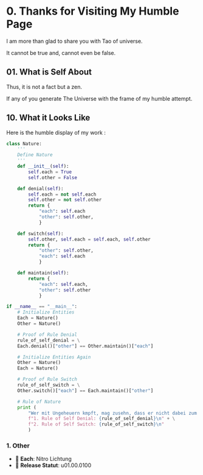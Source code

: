 # 0. Thanks for Visiting My Humble Page	
I am more than glad to share you with Tao of universe.	

It cannot be true and, cannot even be false.	

## 01. What is Self About	
Thus, it is not a fact but a zen.	

If any of you generate The Universe with the frame of my humble attempt.	

## 10. What it Looks Like
Here is the humble display of my work :	

```python
class Nature:
	'''
	Define Nature
	'''
	def __init__(self):
		self.each = True
		self.other = False

	def denial(self):
		self.each = not self.each
		self.other = not self.other
		return {
			"each": self.each
			"other": self.other,
			}

	def switch(self):
		self.other, self.each = self.each, self.other
		return {
			"other": self.other,
			"each": self.each
			} 

	def maintain(self):
		return {
			"each": self.each,
			"other": self.other
			}

if __name__ == "__main__":
	# Initialize Entities
	Each = Nature()
	Other = Nature()

	# Proof of Rule Denial
	rule_of_self_denial = \
	Each.denial()["other"] == Other.maintain()["each"]

	# Initialize Entities Again
	Other = Nature()
	Each = Nature()

	# Proof of Rule Switch
	rule_of_self_switch = \
	Other.switch()["each"] == Each.maintain()["other"]

	# Rule of Nature
	print (
		"Wer mit Ungeheuern kmpft, mag zusehn, dass er nicht dabei zum Ungeheuer wird.\n" + \
		f"1. Rule of Self Denial: {rule_of_self_denial}\n" + \
		f"2. Rule of Self Switch: {rule_of_self_switch}\n"
		)
```

### 1. Other		
- :bust_in_silhouette:   **Each**: Nitro Lichtung	
- :date:   **Release Statut**: u01.00.0100	
